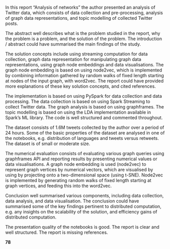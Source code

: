 In this report “Analysis of networks” the author presented an analysis of Twitter data, which consists of data collection and pre-processing, analysis of graph data representations, and topic modelling of collected Twitter posts. 

The abstract well describes what is the problem studied in the report, why the problem is a problem, and the solution of the problem. The introduction / abstract could have summarised the main findings of the study. 

The solution concepts include using streaming computation for data collection, graph data representation for manipulating graph data representations, using graph node embeddings and data visualisations. The graph node embedding is based on using node2vec, which is implemented by combining information gathered by random walks of fixed length starting at nodes of the input graph, with word2vec. The report could have provided more explanations of these key solution concepts, and cited references. 

The implementation is based on using PySpark for data collection and data processing. The data collection is based on using Spark Streaming to collect Twitter data. The graph analysis is based on using graphframes. The topic modelling is based on using the LDA implementation available in Spark’s ML library. The code is well structured and commented throughout. 

The dataset consists of 1.6M tweets collected by the author over a period of 24 hours. Some of the basic properties of the dataset are analysed in one of the notebooks, e.g. distribution of languages and tweets versus retweets. The dataset is of small or moderate size. 

The numerical evaluation consists of evaluating various graph queries using graphframes API and reporting results by presenting numerical values or data visualisations. A graph node embedding is used (node2vec) to represent graph vertices by numerical vectors, which are visualised by using by projecting onto a two-dimensional space (using t-SNE). Node2vec is implemented by generating random walks of fixed length starting at graph vertices, and feeding this into the word2vec.

Conclusion well summarised various components, including data collection, data analysis, and data visualisation. The conclusion could have summarised some of the key findings pertinent to distributed computation, e.g. any insights on the scalability of the solution, and efficiency gains of distributed computation. 

The presentation quality of the notebooks is good. The report is clear and well structured. The report is missing references. 

**78**
